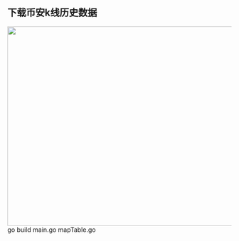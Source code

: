 下载币安k线历史数据
--------------------------
<image src="https://github.com/nntaoli-project/download_binance_kline_history/blob/master/snapshot.png" width="650px" height="450px" />
go build main.go mapTable.go